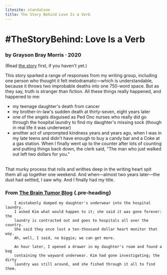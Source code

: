 ```yaml
---
litesite: standalone
title: The Story Behind Love Is a Verb
---
```

# #TheStoryBehind: Love Is a Verb

### by Grayson Bray Morris ⋅ 2020

(Read [the story](HOME_URL_PHlove-is-verb/) first, if you haven't yet.)

This story sparked a range of responses from my writing group, including
one person who thought it felt melodramatic&mdash;which is understandable,
because it throws two improbable deaths into one 750-word space. But as
they say, truth is stranger than fiction. All these things really
happened, and happened to me:

- my teenage daughter's death from cancer
- my brother-in-law's sudden death at thirty-seven, eight years later
- one of the angels disguised as Ped Onc nurses who really did go
  through the hospital laundry to find my daughter's missing sock
  (though in real life it was underwear)
- another act of unprompted kindness years and years ago, when I was in
  my late teens and didn't have enough to buy a candy bar and a Coke at
  a gas station. When I finally went up to the counter after lots of
  counting and putting things back down, the clerk said, "The man who
  just walked out left two dollars for you."

\
That murky process that roils and writhes deep in the writing heart spit
them all up together one weekend. And when&mdash;almost two years
later&mdash;the dust had settled, I saw why. And I finally had my title.

### From [The Brain Tumor Blog](DOMAIN_URL_PHbrain-tumor-blog/) {.pre-heading}
~~~~~
    I mistakenly dumped my daughter's underwear into the hospital laundry. 
    I asked Kim what would happen to it; she said it was gone forever: the 
    laundry is contracted out and goes to hospitals all over the country. 
    She said they once lost a ten-thousand dollar heart monitor that way. 
    Ah, well, I said, no biggie; we can get more.

    An hour later, I opened a drawer in my daughter's room and found a bag 
    containing the wayward underwear. Kim had gone investigating; the dirty 
    laundry was still around, and she fished through it all to find them.
~~~~~
